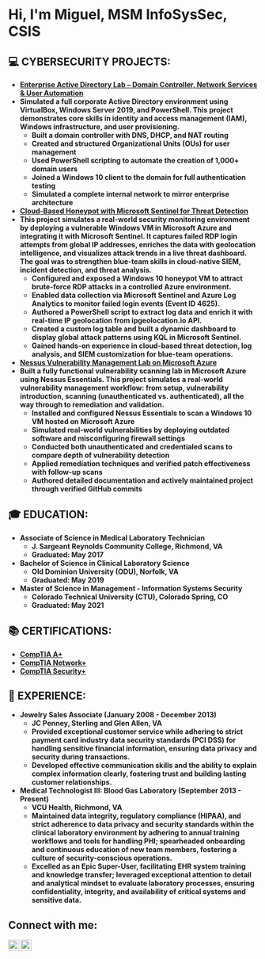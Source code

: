 <h1>Hi, I'm Miguel, MSM InfoSysSec, CSIS 

<h2>💻 CYBERSECURITY PROJECTS:</h2>

- <b>[Enterprise Active Directory Lab – Domain Controller, Network Services & User Automation](https://github.com/miguel-cueto/ActiveDirectory.Lab)
- Simulated a full corporate Active Directory environment using VirtualBox, Windows Server 2019, and PowerShell. This project demonstrates core skills in identity and access management (IAM), Windows infrastructure, and user provisioning.
  - <b>Built a domain controller with DNS, DHCP, and NAT routing
  - <b>Created and structured Organizational Units (OUs) for user management
  - <b>Used PowerShell scripting to automate the creation of 1,000+ domain users
  - <b>Joined a Windows 10 client to the domain for full authentication testing
  - <b>Simulated a complete internal network to mirror enterprise architecture
- <b>[Cloud-Based Honeypot with Microsoft Sentinel for Threat Detection](https://github.com/miguel-cueto/MicrosoftEntraID)
- This project simulates a real-world security monitoring environment by deploying a vulnerable Windows VM in Microsoft Azure and integrating it with Microsoft Sentinel. It captures failed RDP login attempts from global IP addresses, enriches the data with geolocation intelligence, and visualizes attack trends in a live threat dashboard. The goal was to strengthen blue-team skills in cloud-native SIEM, incident detection, and threat analysis.
  - <b>Configured and exposed a Windows 10 honeypot VM to attract brute-force RDP attacks in a controlled Azure environment.
  - <b>Enabled data collection via Microsoft Sentinel and Azure Log Analytics to monitor failed login events (Event ID 4625).
  - <b>Authored a PowerShell script to extract log data and enrich it with real-time IP geolocation from ipgeolocation.io API.
  - <b>Created a custom log table and built a dynamic dashboard to display global attack patterns using KQL in Microsoft Sentinel.
  - <b>Gained hands-on experience in cloud-based threat detection, log analysis, and SIEM customization for blue-team operations.
- <b>[Nessus Vulnerability Management Lab on Microsoft Azure](https://github.com/miguel-cueto/Nessus)
- Built a fully functional vulnerability scanning lab in Microsoft Azure using Nessus Essentials. This project simulates a real-world vulnerability management workflow: from setup, vulnerability introduction, scanning (unauthenticated vs. authenticated), all the way through to remediation and validation.
  - <b>Installed and configured Nessus Essentials to scan a Windows 10 VM hosted on Microsoft Azure
  - <b>Simulated real-world vulnerabilities by deploying outdated software and misconfiguring firewall settings
  - <b>Conducted both unauthenticated and credentialed scans to compare depth of vulnerability detection
  - <b>Applied remediation techniques and verified patch effectiveness with follow-up scans
  - <b>Authored detailed documentation and actively maintained project through verified GitHub commits
  
<h2>🎓  EDUCATION:</h2>

- <b>Associate of Science in Medical Laboratory Technician</b>
  - <b>J. Sargeant Reynolds Community College, Richmond, VA </b>
  - <b>Graduated: May 2017</b>
- <b>Bachelor of Science in Clinical Laboratory Science</b>
  - <b>Old Dominion University (ODU), Norfolk, VA</b>
  - <b>Graduated: May 2019 </b>
- <b>Master of Science in Management - Information Systems Security </b>
  - <b>Colorado Technical University (CTU), Colorado Spring, CO</b>
  - <b>Graduated: May 2021</b>

<h2>📚 CERTIFICATIONS:</h2>

- [CompTIA A+](https://www.credly.com/badges/a7671435-3ed3-449a-9385-197453fe8efa/linked_in_profile)
- [CompTIA Network+](https://www.credly.com/badges/da945935-188b-4dd3-996b-00b186e2f24f/linked_in_profile)
- [CompTIA Security+](https://www.credly.com/badges/5716008d-43c2-4321-9af9-9ebe723b38ff/linked_in_profile)

<h2>💼  EXPERIENCE:</h2>

- <b>Jewelry Sales Associate (January 2008 - December 2013)</b>
  - <b>JC Penney, Sterling and Glen Allen, VA</b>
  - <b>Provided exceptional customer service while adhering to strict payment card industry data security standards (PCI DSS) for handling sensitive financial information, ensuring data privacy and security during transactions. </b>
  - <b>Developed effective communication skills and the ability to explain complex information clearly, fostering trust and building lasting customer relationships.</b>
- <b>Medical Technologist III: Blood Gas Laboratory (September 2013 - Present)</b>
  - <b>VCU Health, Richmond, VA </b>
  - <b>Maintained data integrity, regulatory compliance (HIPAA), and strict adherence to data privacy and security standards within the clinical laboratory environment by adhering to annual training workflows and tools for handling PHI; spearheaded onboarding and continuous education of new team members, fostering a culture of security-conscious operations. </b>
  - <b>Excelled as an Epic Super-User, facilitating EHR system training and knowledge transfer; leveraged exceptional attention to detail and analytical mindset to evaluate laboratory processes, ensuring confidentiality, integrity, and availability of critical systems and sensitive data.</b>

<h2>Connect with me:</h2>


[<img align="left" alt="miguelcueto | LinkedIn" width="22px" src="https://cdn.jsdelivr.net/npm/simple-icons@v3/icons/linkedin.svg" />][linkedin]
[<img align="left" alt="miguel_cueto5 | Twitter" width="22px" src="https://cdn.jsdelivr.net/npm/simple-icons@v3/icons/twitter.svg" />][twitter]

[linkedin]: https://www.linkedin.com/in/miguelcueto/
[twitter]: https://x.com/miguel_cueto5
